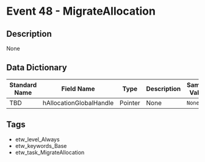 # Event 48 - MigrateAllocation

## Description
None

## Data Dictionary
|Standard Name|Field Name|Type|Description|Sample Value|
|---|---|---|---|---|
|TBD|hAllocationGlobalHandle|Pointer|None|`None`|

## Tags
* etw_level_Always
* etw_keywords_Base
* etw_task_MigrateAllocation